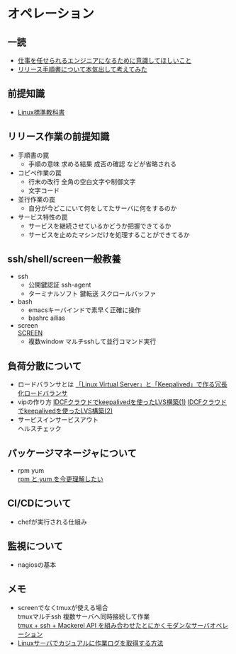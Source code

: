 # オペレーション

## 一読
* [仕事を任せられるエンジニアになるために意識してほしいこと](https://tech.tabechoku.com/entry/2019/05/02/182457)
* [リリース手順書について本気出して考えてみた](http://road-to-king.hatenablog.com/entry/2014/02/17/%E3%83%AA%E3%83%AA%E3%83%BC%E3%82%B9%E6%89%8B%E9%A0%86%E6%9B%B8%E3%81%AB%E3%81%A4%E3%81%84%E3%81%A6%E6%9C%AC%E6%B0%97%E5%87%BA%E3%81%97%E3%81%A6%E8%80%83%E3%81%88%E3%81%A6%E3%81%BF%E3%81%9F_%23Clea)

## 前提知識
* [Linux標準教科書](https://linuc.org/textbooks/linux/)

## リリース作業の前提知識
* 手順書の罠
    * 手順の意味 求める結果 成否の確認 などが省略される
* コピペ作業の罠
    * 行末の改行 全角の空白文字や制御文字
    * 文字コード
* 並行作業の罠
    * 自分が今どこにいて何をしてたサーバに何をするのか
* サービス特性の罠
    * サービスを継続させているかどうか把握できてるか
    * サービスを止めたマシンだけを処理することができてるか

## ssh/shell/screen一般教養
* ssh
    * 公開鍵認証 ssh-agent
    * ターミナルソフト 鍵転送 スクロールバッファ
* bash
    * emacsキーバインドで素早く正確に操作
    * bashrc ailias
* screen  
  [SCREEN](https://linuxjm.osdn.jp/html/GNU_screen/man1/screen.1.html)
    * 複数window マルチsshして並行コマンド実行


## 負荷分散について
* ロードバランサとは
  [「Linux Virtual Server」と「Keepalived」で作る冗長化ロードバランサ](https://knowledge.sakura.ad.jp/274/)
* vipの作り方
  [IDCFクラウドでkeepalivedを使ったLVS構築(1)](https://blog.idcf.jp/entry/cloud/keepalived/)
  [IDCFクラウドでkeepalivedを使ったLVS構築(2)](https://blog.idcf.jp/entry/cloud/keepalived2/)
* サービスインサービスアウト  
ヘルスチェック


## パッケージマネージャについて
* rpm yum  
[rpm と yum を今更理解したい](https://qiita.com/spadeloves/items/2d829e33d7a9c1b36923)

## CI/CDについて
* chefが実行される仕組み

## 監視について
* nagiosの基本

## メモ
* screenでなくtmuxが使える場合  
tmuxマルチssh 複数サーバへ同時接続して作業  
  [tmux + ssh + Mackerel API を組み合わせたとにかくモダンなサーバオペレーション](https://blog.yuuk.io/entry/tmux-ssh-mackerel)
* [Linuxサーバでカジュアルに作業ログを取得する方法](https://qiita.com/keigodasu/items/3eebbc079274ad8dd2c2)